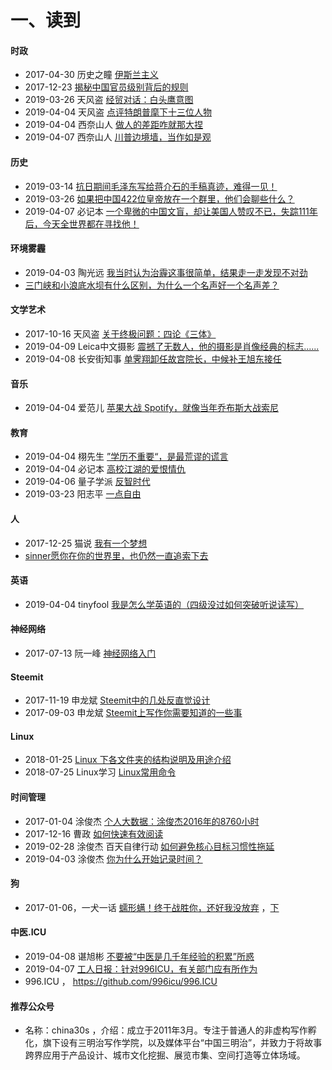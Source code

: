 # 一、读到
#### 时政

- 2017-04-30 历史之瞳 [伊斯兰主义](https://mp.weixin.qq.com/s?__biz=MzI2NDM3NDgxNQ==&mid=2247484781&idx=1&sn=c55453670cdfeab7d6d9e7187e49d2ed&chksm=eaacda1ddddb530b440eb3a6ae9cdf67e6d612bae34c94cdad0db2c0fe80fded05899f837156&mpshare=1&scene=1&srcid=0322GKxrMUHyYCmuokxkG1ri&pass_ticket=F0Ig3VyltUfoiAC%2FSEYnqtAITlJJPkOj9BJhVH9ZrhvpvUJNGv4xvUqtIL2mUhED#rd)
- 2017-12-23 [揭秘中国官员级别背后的规则](https://mp.weixin.qq.com/s?__biz=MzA3NDkzMjczOA==&mid=2653020016&idx=1&sn=e687cffda68df8d9c31ee3a9c3a72650&chksm=84ad481db3dac10bcc28602b4a790bfc08e0ad0cdaf3a336371446e8088a336d9f0cb0414082&mpshare=1&scene=1&srcid=1223EwZdApOTyL2J2JiMPI2x&pass_ticket=gGvNpX8qSPD6Tniwp5m9TghnZ1m3I9idq0PMPYbI0LdJI8dmF7lX50fpRVrReTwc#rd)
- 2019-03-26 天风盗 [经贸对话：白头鹰意图](https://mp.weixin.qq.com/s?__biz=MzI0MzQxMDUzNQ==&mid=2247484467&idx=1&sn=a0189dc58b50b535a1adb965c64e6d42&chksm=e96c373bde1bbe2d97187c46e16870a1185467e39920b6c60bff4bab0be4415b860288b384ae&mpshare=1&scene=2&srcid=0331UebNzWYblfNzhV34NBg9&from=timeline&pass_ticket=F0Ig3VyltUfoiAC%2FSEYnqtAITlJJPkOj9BJhVH9ZrhvpvUJNGv4xvUqtIL2mUhED#rd)
- 2019-04-04 天风盗 [点评特朗普麾下十三位人物](https://mp.weixin.qq.com/s?__biz=MzI0MzQxMDUzNQ==&mid=2247484485&idx=1&sn=39de574cf3a64b46ecb7fcf3e15bdfbb&chksm=e96c374dde1bbe5b309ba318cbdcf11cf37b707eea0962b981d0e3f743c2a96e691580da8686&mpshare=1&scene=1&srcid=0329QWSzz39tmHvcuvpByn2o&pass_ticket=F0Ig3VyltUfoiAC%2FSEYnqtAITlJJPkOj9BJhVH9ZrhvpvUJNGv4xvUqtIL2mUhED#rd) 
- 2019-04-04 西奈山人 [做人的差距咋就那大捏](https://mp.weixin.qq.com/s?__biz=MzI1MjIxMDQ4Mw==&mid=2659932872&idx=1&sn=deee62052c47656053d6e69bc9043f08&chksm=f298c694c5ef4f82eda52a0cffb31c7d0bdb8c312b3760575988152cb33ddd11b0eb006a36c4&scene=0&xtrack=1&pass_ticket=edUGvRcV%2BCgPO5nFCkV3QQrOGjfwIUjt6eJjyCgYIroSkC1h9kBIFj2RuYKDcnb5#rd) 
- 2019-04-07 西奈山人 [川普边境墙，当作如是观](https://mp.weixin.qq.com/s?__biz=MzI1MjIxMDQ4Mw==&mid=2659932918&idx=1&sn=7ef53e454354c0ac24b7cf3a1d90fd6c&chksm=f298c6aac5ef4fbc6119d887488c3a3385948f9075bf2dcc70e05c75cfc80999907238cf36f4&mpshare=1&scene=2&srcid=0408HdTNnlYiUs5SFfGiB5zD&from=timeline&pass_ticket=F0Ig3VyltUfoiAC%2FSEYnqtAITlJJPkOj9BJhVH9ZrhvpvUJNGv4xvUqtIL2mUhED#rd)

#### 历史

- 2019-03-14 [抗日期间毛泽东写给蒋介石的手稿真迹，难得一见！](https://mp.weixin.qq.com/s?__biz=Mzg2OTA5ODI5Mw==&mid=2247484477&idx=1&sn=6c632b62e5d1a21c1bdbace3fdd17728&chksm=cea37267f9d4fb718b23d3e082cab44fbf0393bbd31137a88651589e26dcb9281afedd91cc7f&mpshare=1&scene=2&srcid=0314HcSXc42ZZb5NWB6C35l8&from=timeline&pass_ticket=F0Ig3VyltUfoiAC%2FSEYnqtAITlJJPkOj9BJhVH9ZrhvpvUJNGv4xvUqtIL2mUhED#rd) 
- 2019-03-26 [如果把中国422位皇帝放在一个群里，他们会聊些什么？](https://mp.weixin.qq.com/s?__biz=MzIwODQwOTU3Mg==&mid=2247486208&idx=1&sn=3fee125eac16d26927082ccd3ea215a3&chksm=9702cd8ba075449d7f5471811fa2984b82c360e037d0949e199161c901a4444b9f308ebb5d1c&mpshare=1&scene=24&srcid=032648rqDPQeZA6NpEj2ZswD&pass_ticket=F0Ig3VyltUfoiAC%2FSEYnqtAITlJJPkOj9BJhVH9ZrhvpvUJNGv4xvUqtIL2mUhED#rd)
- 2019-04-07 必记本 [一个卑微的中国文盲，却让美国人赞叹不已，失踪111年后，今天全世界都在寻找他！](https://mp.weixin.qq.com/s?__biz=MzAwMjY1ODE4OQ==&mid=2649129048&idx=1&sn=400d24c581796e90cdaf431dbd9d0053&chksm=82d53abab5a2b3ac43babfe5625343e8ecc55ef6a1eac12930e656f6cd0a9d35a15dc5132c07&scene=0&xtrack=1&pass_ticket=F0Ig3VyltUfoiAC%2FSEYnqtAITlJJPkOj9BJhVH9ZrhvpvUJNGv4xvUqtIL2mUhED#rd) 

#### 环境雾霾

- 2019-04-03 陶光远 [我当时认为治霾这事很简单，结果走一走发现不对劲](https://mp.weixin.qq.com/s?__biz=MjM5NjYyMjM0MA==&mid=2650883768&idx=1&sn=815a90e7f1e40552f1fd8b752325c48c&chksm=bd139fd38a6416c56a2a5c4bf17a32e77111d7e2b8d9598d730dbef13db49b95d2d81c63ad85&mpshare=1&scene=1&srcid=&pass_ticket=F0Ig3VyltUfoiAC%2FSEYnqtAITlJJPkOj9BJhVH9ZrhvpvUJNGv4xvUqtIL2mUhED#rd)
- [三门峡和小浪底水坝有什么区别，为什么一个名声好一个名声差？](https://www.zhihu.com/question/35058355)

#### 文学艺术

- 2017-10-16 天风盗 [关于终极问题：四论《三体》](https://mp.weixin.qq.com/s?__biz=MzI0MzQxMDUzNQ==&mid=100000432&idx=1&sn=dd5b3bcc706e90dd0a6f35f908442c28&chksm=696c31b85e1bb8aefa57eb261f4361dee0ad1056812d111f7efdce382f5efae4257cc1ca5913&scene=18&xtrack=1&pass_ticket=F0Ig3VyltUfoiAC%2FSEYnqtAITlJJPkOj9BJhVH9ZrhvpvUJNGv4xvUqtIL2mUhED#rd) 
-  2019-04-09 Leica中文摄影 [震撼了无数人，他的摄影是肖像经典的标志......](https://mp.weixin.qq.com/s?__biz=MzIxMTQ0NTgzMg==&mid=2247488984&idx=1&sn=5177552283f6d96333f1fd132dcc5892&chksm=975464ffa023ede9a0e3490cdf7c015e0737f5270ef3f50323c40336322d71a12dbdd77602be&mpshare=1&scene=2&srcid=0409zr6QjxWj7AJ6ve8QCaVe&from=timeline&pass_ticket=F0Ig3VyltUfoiAC%2FSEYnqtAITlJJPkOj9BJhVH9ZrhvpvUJNGv4xvUqtIL2mUhED#rd)
- 2019-04-08 长安街知事 [单霁翔卸任故宫院长，中候补王旭东接任](https://mp.weixin.qq.com/s?__biz=MzA5MDA0NDA4NA==&mid=2651181301&idx=1&sn=c4f04080a4a7f7629a326c85cfcc9af3&chksm=8be0d32ebc975a38b7e0a44e7a91165b8ad6218d24068dd834112d17374cb008e9acbb491dcb&mpshare=1&scene=2&srcid=0408MuiZlsguP3MJ72UcGYCs&from=timeline&pass_ticket=edUGvRcV%2BCgPO5nFCkV3QQrOGjfwIUjt6eJjyCgYIroSkC1h9kBIFj2RuYKDcnb5#rd) 

#### 音乐

- 2019-04-04 爱范儿 [苹果大战 Spotify，就像当年乔布斯大战索尼](https://mp.weixin.qq.com/s?__biz=MjgzMTAwODI0MA==&mid=2651874198&idx=1&sn=e51c9f723ce97a82de8badfd1d560c0d&chksm=9b66f509ac117c1fc072b8ae6861551ad2d60ff598b5d557ff7ce033ee0d29d6f9dc98d168a9&scene=0&xtrack=1&pass_ticket=edUGvRcV%2BCgPO5nFCkV3QQrOGjfwIUjt6eJjyCgYIroSkC1h9kBIFj2RuYKDcnb5#rd) 

#### 教育

- 2019-04-04 栩先生 [”学历不重要“，是最荒谬的谎言](https://mp.weixin.qq.com/s?__biz=MzI4NzM1MjA0OQ==&mid=2247487103&idx=1&sn=48b1c174fc5e4a461eb7599e3fb84663&chksm=ebcfbbe1dcb832f7603ef56005699d12c918c66993bfdb404a1966887e8fc9c1dd7d5cb6b42d&scene=0&xtrack=1&pass_ticket=F0Ig3VyltUfoiAC%2FSEYnqtAITlJJPkOj9BJhVH9ZrhvpvUJNGv4xvUqtIL2mUhED#rd)
- 2019-04-04 必记本 [高校江湖的爱恨情仇](https://mp.weixin.qq.com/s?__biz=MzAwMjY1ODE4OQ==&mid=2649129031&idx=1&sn=b10b2931a8a6b8837639945f44cf0c63&chksm=82d53aa5b5a2b3b3bd02dfa05fa9f3db8669b7253f2e200b1207a7abb4840cd5bad6c31339bb&scene=0&xtrack=1&pass_ticket=F0Ig3VyltUfoiAC%2FSEYnqtAITlJJPkOj9BJhVH9ZrhvpvUJNGv4xvUqtIL2mUhED#rd)
- 2019-04-06  量子学派 [反智时代](https://mp.weixin.qq.com/s?__biz=MzIyMzU5MDA1Mw==&mid=2247487331&idx=1&sn=b148f5e8330f5458ff3ce32fb57024c7&chksm=e81aaca9df6d25bf10e81fd4b9c8fd16319fec2e6e9fc0bdf364378d63a63f34f3e5986f7359&scene=0&xtrack=1&pass_ticket=edUGvRcV%2BCgPO5nFCkV3QQrOGjfwIUjt6eJjyCgYIroSkC1h9kBIFj2RuYKDcnb5#rd)
- 2019-03-23 阳志平 [一点自由](https://mp.weixin.qq.com/s?__biz=MzA3MzM0MjUyMQ==&mid=2652150608&idx=1&sn=65d8c17f3ea7622ff55c5b41b8f0b9d8&chksm=84f0b006b3873910ec9478543e4f1a25f7f6111248ba00e98083e8f435f90ac7b569f75b9f40&scene=0&xtrack=1&pass_ticket=edUGvRcV%2BCgPO5nFCkV3QQrOGjfwIUjt6eJjyCgYIroSkC1h9kBIFj2RuYKDcnb5#rd)

#### 人

- 2017-12-25 猫说  [我有一个梦想](https://mp.weixin.qq.com/s?__biz=MzAxMjMzMDg4OA==&mid=2650539165&idx=1&sn=e16a74b50e48264980ca4c8cc6fffe47&chksm=83bbd67ab4cc5f6c79b9d476305b2893dce8e28fdc7f71c05f19584201542187a86c5e9e871b&mpshare=1&scene=1&srcid=1225FzzLcxTgijVU1Hnn0Vrb&pass_ticket=gGvNpX8qSPD6Tniwp5m9TghnZ1m3I9idq0PMPYbI0LdJI8dmF7lX50fpRVrReTwc#rd) 
- [sinner愿你在你的世界里，也仍然一直追索下去](https://www.zhihu.com/people/sinnershiki/answers?utm_source=wechat_session&utm_medium=social)

#### 英语

- 2019-04-04 tinyfool [我是怎么学英语的（四级没过如何突破听说读写）](https://mp.weixin.qq.com/s?__biz=MjM5MjUwNzIyMA==&mid=2649941349&idx=1&sn=6460d66afc975a941ec7d8a6c4b2e154&chksm=bea3715e89d4f848d15963e568e528b2a142bbacf8bf460b33ff2599f1204480109bbaab7234&scene=0&xtrack=1&pass_ticket=edUGvRcV%2BCgPO5nFCkV3QQrOGjfwIUjt6eJjyCgYIroSkC1h9kBIFj2RuYKDcnb5#rd)

#### 神经网络

- 2017-07-13 阮一峰 [神经网络入门](http://www.ruanyifeng.com/blog/2017/07/neural-network.html)

#### Steemit

- 2017-11-19 申龙斌 [Steemit中的几处反直觉设计](https://mp.weixin.qq.com/s?__biz=MzI1MDQwOTU2OA==&mid=2247485380&idx=1&sn=88001a00853a5b26f168b2fee288f3d1&chksm=e983e0cbdef469dde8d60b91d0ba4711269f4b703dfb2f29ffbac658b10e23e9747dc92699fc&mpshare=1&scene=1&srcid=1202JXIMcUJo4oDQfel9SxJa&pass_ticket=gGvNpX8qSPD6Tniwp5m9TghnZ1m3I9idq0PMPYbI0LdJI8dmF7lX50fpRVrReTwc#rd) 
- 2017-09-03 申龙斌 [Steemit上写作你需要知道的一些事](https://mp.weixin.qq.com/s?__biz=MzI1MDQwOTU2OA==&mid=2247485133&idx=1&sn=c4f807944a0257f17643089102f84f88&chksm=e983e1c2def468d467fb6d1a15cd0fb7f70b255087ad49ae8498a4a09adca4e5eb5e14b88cca&mpshare=1&scene=1&srcid=12020nOumGz6r99yX8euRF79&pass_ticket=gGvNpX8qSPD6Tniwp5m9TghnZ1m3I9idq0PMPYbI0LdJI8dmF7lX50fpRVrReTwc#rd) 

#### Linux

- 2018-01-25  [Linux 下各文件夹的结构说明及用途介绍](https://mp.weixin.qq.com/s?__biz=MzAxODI5ODMwOA==&mid=2666541804&idx=1&sn=150e19b117832bf56b67cdcf59a66c06&chksm=80dcf647b7ab7f51f1d9ec232b2b0637c4a5f80c60fd11061143c1395faed5c024ecb0e4d064&mpshare=1&scene=1&srcid=0411ZVTWqWN7TZteCGoWwXxW&pass_ticket=gGvNpX8qSPD6Tniwp5m9TghnZ1m3I9idq0PMPYbI0LdJI8dmF7lX50fpRVrReTwc#rd) 
- 2018-07-25  Linux学习 [Linux常用命令](https://mp.weixin.qq.com/s?__biz=MzI4MDEwNzAzNg==&mid=2649444944&idx=1&sn=3eb442f80d1ea82bec84b43a08ad3a7d&chksm=f3a27323c4d5fa35114e0a67d2dc379aee7a7a267095f32ad7d71164a9b7a94ece0a5cb6025d&mpshare=1&scene=1&srcid=0411GOIehmvUZ8I9YL0EpflF&pass_ticket=gGvNpX8qSPD6Tniwp5m9TghnZ1m3I9idq0PMPYbI0LdJI8dmF7lX50fpRVrReTwc#rd)    

#### 时间管理

- 2017-01-04 涂俊杰 [个人大数据：涂俊杰2016年的8760小时](https://mp.weixin.qq.com/s?__biz=MzI3MzU5MDA1OQ==&mid=2247483812&idx=1&sn=6bbb48b9e4c00b1de34dd2f84b6c3d81&chksm=eb21b3e0dc563af660bfa8ec0a4fa3f63e618444b355e873663c4c939be55dfe06fb3de9c45f&mpshare=1&scene=24&srcid=0403QVhBsrKKLe0HlbMMtI7o&pass_ticket=F0Ig3VyltUfoiAC%2FSEYnqtAITlJJPkOj9BJhVH9ZrhvpvUJNGv4xvUqtIL2mUhED#rd) 
- 2017-12-16 曹政 [如何快速有效阅读](https://mp.weixin.qq.com/s?__biz=MzI0MjA1Mjg2Ng==&mid=2649867542&idx=1&sn=34762aa0ad67c4b9c2664c0c3dcb2ac1&chksm=f1075f7bc670d66d3ed2799dfee0ade08399bcf117ea1a7be82c8d0a73e425a8192e3c75272a&mpshare=1&scene=1&srcid=0411gi91Y3SF6Spxf250yN8s&pass_ticket=gGvNpX8qSPD6Tniwp5m9TghnZ1m3I9idq0PMPYbI0LdJI8dmF7lX50fpRVrReTwc#rd) 
- 2019-02-28 涂俊杰 百天自律行动 [如何避免核心目标习惯性拖延](https://mp.weixin.qq.com/s?__biz=MzI3MzU5MDA1OQ==&mid=2247485294&idx=1&sn=d4fd61473a49de8ee414a3cb2cd9194a&chksm=eb21b52adc563c3c9948a775d6893a0a825464902f18475fdbd3068ff08398a707ba2d6e1b87&mpshare=1&scene=2&srcid=&from=timeline&pass_ticket=F0Ig3VyltUfoiAC%2FSEYnqtAITlJJPkOj9BJhVH9ZrhvpvUJNGv4xvUqtIL2mUhED#rd)
- 2019-04-03 涂俊杰 [你为什么开始记录时间？](https://mp.weixin.qq.com/s?__biz=MzI3MzU5MDA1OQ==&mid=2247485339&idx=1&sn=fde70ccaeaaa3ccbaf308c1e50f763ef&chksm=eb21b5dfdc563cc9e856cf8e4442c4f53853f5482b3d117a41e7b2d8d9582568830e40cb1cfd&mpshare=1&scene=1&srcid=0410dKsYCB0fGnCHBzqFHNjT&pass_ticket=F0Ig3VyltUfoiAC%2FSEYnqtAITlJJPkOj9BJhVH9ZrhvpvUJNGv4xvUqtIL2mUhED#rd) 

#### 狗

-  2017-01-06，一犬一话 [蠕形螨！终于战胜你，还好我没放弃](https://mp.weixin.qq.com/s?__biz=MzIwMzA0MzU2MA==&mid=2651605831&idx=1&sn=b68b39b4893030277213652f77cf777e&chksm=8d2d8cc0ba5a05d6e7eca1d258ac1548af4d4c7fde9fec544cb3ef572d95512aef7891c68472&scene=21#wechat_redirect)  ，[下](https://mp.weixin.qq.com/s?__biz=MzIwMzA0MzU2MA==&mid=2651606264&idx=1&sn=4564d34d4fe2f39c4f7768f7ad221f86&chksm=8d2d8b7fba5a0269ac470799f44f2f50f97dd5fcfbf1449e9b9b99fbde55d9153301adaf5be5&mpshare=1&scene=24&srcid=0405jAklfIa6gByVyLEQrkEi&pass_ticket=F0Ig3VyltUfoiAC%2FSEYnqtAITlJJPkOj9BJhVH9ZrhvpvUJNGv4xvUqtIL2mUhED#rd)

#### 中医.ICU

- 2019-04-08 谌旭彬 [不要被“中医是几千年经验的积累”所惑](https://mp.weixin.qq.com/s?__biz=MzI2MzQzNjA4NA==&mid=2247483991&idx=1&sn=8f2030077621c3ab5a394397e8b4be69&chksm=eabaa00cddcd291a3df78e3534a96dac6ed671ebfc1a8aa3510d6108fb177667613f5a6616f1&mpshare=1&scene=2&srcid=&from=timeline&pass_ticket=F0Ig3VyltUfoiAC%2FSEYnqtAITlJJPkOj9BJhVH9ZrhvpvUJNGv4xvUqtIL2mUhED#rd) 
- 2019-04-07 [工人日报：针对996ICU，有关部门应有所作为](https://m.guancha.cn/politics/2019_04_07_496641.shtml?from=timeline)  
- 996.ICU ， https://github.com/996icu/996.ICU

#### 推荐公众号

- 名称：china30s  ，介绍：成立于2011年3月。专注于普通人的非虚构写作孵化，旗下设有三明治写作学院，以及媒体平台“中国三明治”，并致力于将故事跨界应用于产品设计、城市文化挖掘、展览市集、空间打造等立体场域。 